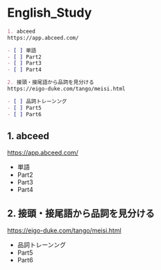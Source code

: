 # English_Study

```md
1. abceed
https://app.abceed.com/

- [ ] 単語
- [ ] Part2
- [ ] Part3
- [ ] Part4

2. 接頭・接尾語から品詞を見分ける
https://eigo-duke.com/tango/meisi.html

- [ ] 品詞トレーンング
- [ ] Part5
- [ ] Part6
```

## 1. abceed
https://app.abceed.com/
- 単語
- Part2
- Part3
- Part4
## 2. 接頭・接尾語から品詞を見分ける
https://eigo-duke.com/tango/meisi.html
- 品詞トレーンング
- Part5
- Part6
